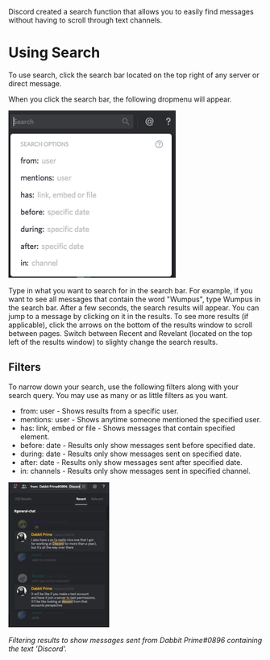 <!-- TITLE: Search -->

Discord created a search function that allows you to easily find messages without having to scroll through text channels.
# Using Search
To use search, click the search bar located on the top right of any server or direct message.

When you click the search bar, the following dropmenu will appear.

![Search 1](/uploads/search/search-1.png "Search 1")

Type in what you want to search for in the search bar. For example, if you want to see all messages that contain the word "Wumpus", type Wumpus in the search bar. After a few seconds, the search results will appear. You can jump to a message by clicking on it in the results. To see more results (if applicable), click the arrows on the bottom of the results window to scroll between pages. Switch between Recent and Revelant (located on the top left of the results window) to slighty change the search results.
## Filters
To narrow down your search, use the following filters along with your search query. You may use as many or as little filters as you want.

* from: user - Shows results from a specific user.
* mentions: user - Shows anytime someone mentioned the specified user. 
* has: link, embed or file - Shows messages that contain specified element.
* before: date - Results only show messages sent before specified date.
* during: date - Results only show messages sent on specified date.
* after: date - Results only show messages sent after specified date.
* in: channels - Results only show messages sent in specified channel.

![Search 2](/uploads/search/search-2.png "Search 2")

*Filtering results to show messages sent from Dabbit Prime#0896 containing the text 'Discord'.*